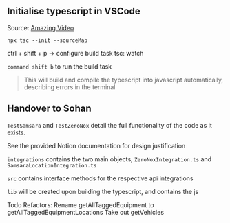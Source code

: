 ## Initialise typescript in VSCode
Source: [Amazing Video](https://youtu.be/JdvkaW2xeiI)

`npx tsc --init --sourceMap`

ctrl + shift + p -> configure build task
tsc: watch

`command shift b` to run the build task

> This will build and compile the typescript into javascript automatically, describing errors in the terminal


## Handover to Sohan
`TestSamsara` and `TestZeroNox` detail the full functionality of the code as it exists. 

See the provided Notion documentation for design justification

`integrations` contains the two main objects, `ZeroNoxIntegration.ts` and `SamsaraLocationIntegration.ts`

`src` contains interface methods for the respective api integrations

`lib` will be created upon building the typescript, and contains the js


Todo Refactors: 
Rename getAllTaggedEquipment to getAllTaggedEquipmentLocations
Take out getVehicles
